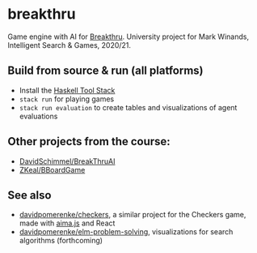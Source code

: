 # breakthru

Game engine with AI for [Breakthru](https://en.wikipedia.org/wiki/Breakthrough_(board_game)). University project for Mark Winands, Intelligent Search & Games, 2020/21.

## Build from source & run (all platforms)

- Install the [Haskell Tool Stack](https://docs.haskellstack.org/en/stable/README/)
- `stack run` for playing games
- `stack run evaluation` to create tables and visualizations of agent evaluations

## Other projects from the course:

- [DavidSchimmel/BreakThruAI](https://github.com/DavidSchimmel/BreakThruAI)
- [ZKeal/BBoardGame](https://github.com/zkeal/BBoardGame)

## See also

- [davidpomerenke/checkers](https://github.com/davidpomerenke/checkers), a similar project for the Checkers game, made with [aima.js](https://github.com/davidpomerenke/aima.js) and React
- [davidpomerenke/elm-problem-solving](ttps://github.com/davidpomerenke/elm-problem-solving), visualizations for search algorithms (forthcoming)
